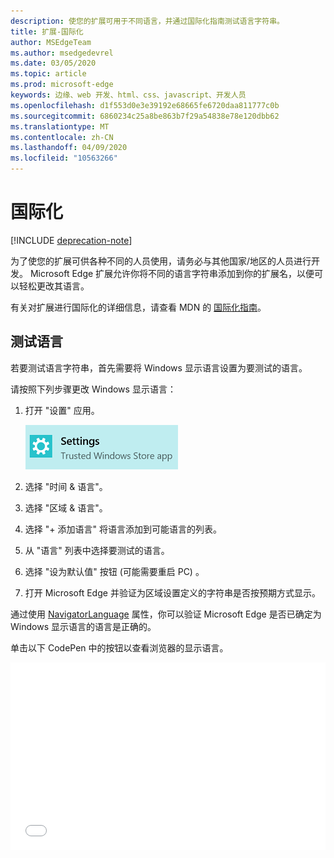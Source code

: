 ```yaml
---
description: 使您的扩展可用于不同语言，并通过国际化指南测试语言字符串。
title: 扩展-国际化
author: MSEdgeTeam
ms.author: msedgedevrel
ms.date: 03/05/2020
ms.topic: article
ms.prod: microsoft-edge
keywords: 边缘、web 开发、html、css、javascript、开发人员
ms.openlocfilehash: d1f553d0e3e39192e68665fe6720daa811777c0b
ms.sourcegitcommit: 6860234c25a8be863b7f29a54838e78e120dbb62
ms.translationtype: MT
ms.contentlocale: zh-CN
ms.lasthandoff: 04/09/2020
ms.locfileid: "10563266"
---
```

# 国际化  

[!INCLUDE [deprecation-note](../includes/deprecation-note.md)]  

为了使您的扩展可供各种不同的人员使用，请务必与其他国家/地区的人员进行开发。 Microsoft Edge 扩展允许你将不同的语言字符串添加到你的扩展名，以便可以轻松更改其语言。

有关对扩展进行国际化的详细信息，请查看 MDN 的 [国际化指南](https://developer.mozilla.org/Add-ons/WebExtensions/Internationalization)。


## 测试语言

若要测试语言字符串，首先需要将 Windows 显示语言设置为要测试的语言。

请按照下列步骤更改 Windows 显示语言：

1. 打开 "设置" 应用。

   ![设置应用程序](./../media/loc-settings.png)
2. 选择 "时间 & 语言"。
3. 选择 "区域 & 语言"。
4. 选择 "+ 添加语言" 将语言添加到可能语言的列表。
5. 从 "语言" 列表中选择要测试的语言。
6. 选择 "设为默认值" 按钮 (可能需要重启 PC) 。
7. 打开 Microsoft Edge 并验证为区域设置定义的字符串是否按预期方式显示。

通过使用 [NavigatorLanguage](https://developer.mozilla.org/docs/Web/API/NavigatorLanguage/language) 属性，你可以验证 Microsoft Edge 是否已确定为 Windows 显示语言的语言是正确的。

单击以下 CodePen 中的按钮以查看浏览器的显示语言。

<iframe height='300' scrolling='no' title='获取区域设置' src='//codepen.io/MSEdgeDev/embed/VaRWwR/?height=300&theme-id=23761&default-tab=result&embed-version=2&editable=true' frameborder='no' allowtransparency='true' allowfullscreen='true' style='width: 100%;'><a href='https://codepen.io/MSEdgeDev/pen/VaRWwR/'> </a> 在 CodePen 上查看 "通过 MSEdgeDev (<a href='http://codepen.io/MSEdgeDev'> @MSEdgeDev) 获取区域设置 </a> <a href='http://codepen.io'> </a> 。
</iframe>

